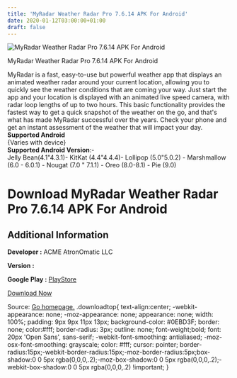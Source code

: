 ```yaml
---
title: 'MyRadar Weather Radar Pro 7.6.14 APK For Android'
date: 2020-01-12T03:00:00+01:00
draft: false
---
```


![MyRadar Weather Radar Pro 7.6.14 APK For Android](https://i1.wp.com/apkhome.net/wp-content/uploads/2020/01/MyRadar-Weather-Radar-Pro-7.6.14.png "MyRadar Weather Radar Pro 7.6.14 APK For Android")

  

MyRadar Weather Radar Pro 7.6.14 APK For Android

MyRadar is a fast, easy-to-use but powerful weather app that displays an animated weather radar around your current location, allowing you to quickly see the weather conditions that are coming your way. Just start the app and your location is displayed with an animated live speed camera, with radar loop lengths of up to two hours. This basic functionality provides the fastest way to get a quick snapshot of the weather on the go, and that's what has made MyRadar successful over the years. Check your phone and get an instant assessment of the weather that will impact your day.  
**Supported Android**  
{Varies with device}  
**Supported Android Version**:-  
Jelly Bean(4.1"4.3.1)- KitKat (4.4"4.4.4)- Lollipop (5.0"5.0.2) - Marshmallow (6.0 - 6.0.1) - Nougat (7.0 " 7.1.1) - Oreo (8.0-8.1) - Pie (9.0)

Download MyRadar Weather Radar Pro 7.6.14 APK For Android
=========================================================

Additional Information
----------------------

**Developer :** ACME AtronOmatic LLC

**Version :**

**Google Play :** [PlayStore](https://play.google.com/store/apps/details?id=com.acmeaom.android.myradar)

  

[Download Now](https://store4app.co/post/myradar-weather-radar-pro-7-6-14-apk-for-android_1578763855)

  
Source: [Go homepage.](https://store4app.co/post/myradar-weather-radar-pro-7-6-14-apk-for-android_1578763855) .downloadtop{ text-align:center; -webkit-appearance: none; -moz-appearance: none; appearance: none; width: 100%; padding: 9px 9px 11px 13px; background-color: #0EBD3F; border: none; color:#fff; border-radius: 3px; outline: none; font-weight;bold; font: 20px 'Open Sans', sans-serif; -webkit-font-smoothing: antialiased; -moz-osx-font-smoothing: grayscale; color: #fff; cursor: pointer; border-radius:15px;-webkit-border-radius:15px;-moz-border-radius:5px;box-shadow:0 0 5px rgba(0,0,0,.2);-moz-box-shadow:0 0 5px rgba(0,0,0,.2);-webkit-box-shadow:0 0 5px rgba(0,0,0,.2) !important; }